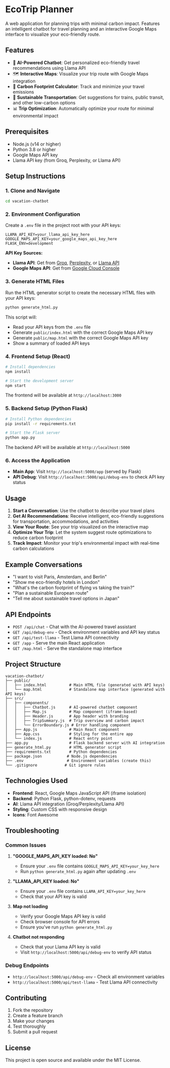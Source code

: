 # EcoTrip Planner

A web application for planning trips with minimal carbon impact. Features an intelligent chatbot for travel planning and an interactive Google Maps interface to visualize your eco-friendly route.

## Features

- 🤖 **AI-Powered Chatbot**: Get personalized eco-friendly travel recommendations using Llama API
- 🗺️ **Interactive Maps**: Visualize your trip route with Google Maps integration
- 🌱 **Carbon Footprint Calculator**: Track and minimize your travel emissions
- 🚂 **Sustainable Transportation**: Get suggestions for trains, public transit, and other low-carbon options
- 📊 **Trip Optimization**: Automatically optimize your route for minimal environmental impact

## Prerequisites

- Node.js (v14 or higher)
- Python 3.8 or higher
- Google Maps API key
- Llama API key (from Groq, Perplexity, or Llama API)

## Setup Instructions

### 1. Clone and Navigate
```bash
cd vacation-chatbot
```

### 2. Environment Configuration
Create a `.env` file in the project root with your API keys:

```env
LLAMA_API_KEY=your_llama_api_key_here
GOOGLE_MAPS_API_KEY=your_google_maps_api_key_here
FLASK_ENV=development
```

**API Key Sources:**
- **Llama API**: Get from [Groq](https://console.groq.com/), [Perplexity](https://www.perplexity.ai/), or [Llama API](https://api.llama.com/)
- **Google Maps API**: Get from [Google Cloud Console](https://console.cloud.google.com/)

### 3. Generate HTML Files
Run the HTML generator script to create the necessary HTML files with your API keys:

```bash
python generate_html.py
```

This script will:
- Read your API keys from the `.env` file
- Generate `public/index.html` with the correct Google Maps API key
- Generate `public/map.html` with the correct Google Maps API key
- Show a summary of loaded API keys

### 4. Frontend Setup (React)
```bash
# Install dependencies
npm install

# Start the development server
npm start
```

The frontend will be available at `http://localhost:3000`

### 5. Backend Setup (Python Flask)
```bash
# Install Python dependencies
pip install -r requirements.txt

# Start the Flask server
python app.py
```

The backend API will be available at `http://localhost:5000`

### 6. Access the Application
- **Main App**: Visit `http://localhost:5000/app` (served by Flask)
- **API Debug**: Visit `http://localhost:5000/api/debug-env` to check API key status

## Usage

1. **Start a Conversation**: Use the chatbot to describe your travel plans
2. **Get AI Recommendations**: Receive intelligent, eco-friendly suggestions for transportation, accommodations, and activities
3. **View Your Route**: See your trip visualized on the interactive map
4. **Optimize Your Trip**: Let the system suggest route optimizations to reduce carbon footprint
5. **Track Impact**: Monitor your trip's environmental impact with real-time carbon calculations

## Example Conversations

- "I want to visit Paris, Amsterdam, and Berlin"
- "Show me eco-friendly hotels in London"
- "What's the carbon footprint of flying vs taking the train?"
- "Plan a sustainable European route"
- "Tell me about sustainable travel options in Japan"

## API Endpoints

- `POST /api/chat` - Chat with the AI-powered travel assistant
- `GET /api/debug-env` - Check environment variables and API key status
- `GET /api/test-llama` - Test Llama API connectivity
- `GET /app` - Serve the main React application
- `GET /map.html` - Serve the standalone map interface

## Project Structure

```
vacation-chatbot/
├── public/
│   ├── index.html          # Main HTML file (generated with API keys)
│   └── map.html            # Standalone map interface (generated with API keys)
├── src/
│   ├── components/
│   │   ├── Chatbot.js      # AI-powered chatbot component
│   │   ├── Map.js          # Map component (iframe-based)
│   │   ├── Header.js       # App header with branding
│   │   ├── TripSummary.js  # Trip overview and carbon impact
│   │   └── ErrorBoundary.js # Error handling component
│   ├── App.js              # Main React component
│   ├── App.css             # Styling for the entire app
│   └── index.js            # React entry point
├── app.py                  # Flask backend server with AI integration
├── generate_html.py        # HTML generator script
├── requirements.txt        # Python dependencies
├── package.json           # Node.js dependencies
├── .env                   # Environment variables (create this)
└── .gitignore            # Git ignore rules
```

## Technologies Used

- **Frontend**: React, Google Maps JavaScript API (iframe isolation)
- **Backend**: Python Flask, python-dotenv, requests
- **AI**: Llama API integration (Groq/Perplexity/Llama API)
- **Styling**: Custom CSS with responsive design
- **Icons**: Font Awesome

## Troubleshooting

### Common Issues

1. **"GOOGLE_MAPS_API_KEY loaded: No"**
   - Ensure your `.env` file contains `GOOGLE_MAPS_API_KEY=your_key_here`
   - Run `python generate_html.py` again after updating `.env`

2. **"LLAMA_API_KEY loaded: No"**
   - Ensure your `.env` file contains `LLAMA_API_KEY=your_key_here`
   - Check that your API key is valid

3. **Map not loading**
   - Verify your Google Maps API key is valid
   - Check browser console for API errors
   - Ensure you've run `python generate_html.py`

4. **Chatbot not responding**
   - Check that your Llama API key is valid
   - Visit `http://localhost:5000/api/debug-env` to verify API status

### Debug Endpoints

- `http://localhost:5000/api/debug-env` - Check all environment variables
- `http://localhost:5000/api/test-llama` - Test Llama API connectivity

## Contributing

1. Fork the repository
2. Create a feature branch
3. Make your changes
4. Test thoroughly
5. Submit a pull request

## License

This project is open source and available under the MIT License.
